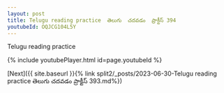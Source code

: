 ```yaml
---
layout: post
title: Telugu reading practice  తెలుగు  చదవడం  ప్రాక్టీస్ 394
youtubeId: OQJCG104L5Y
---
```

 
 
Telugu reading practice
 
 
 
 
 


{% include youtubePlayer.html id=page.youtubeId %}
 
[Next]({{ site.baseurl }}{% link  split2/_posts/2023-06-30-Telugu reading practice  తెలుగు  చదవడం  ప్రాక్టీస్ 393.md%})
 
